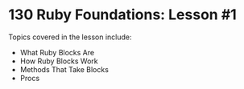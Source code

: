 # 130 Ruby Foundations: Lesson #1

Topics covered in the lesson include:
* What Ruby Blocks Are
* How Ruby Blocks Work
* Methods That Take Blocks
* Procs

